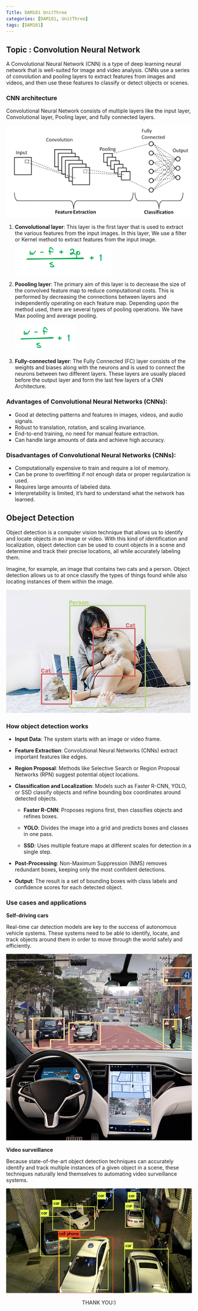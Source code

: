 ```yaml
---
Title: DAM101 UnitThree
categories: [DAM101, UnitThree]
tags: [DAM101]
---
```

## Topic : Convolution Neural Network

A Convolutional Neural Network (CNN) is a type of deep learning neural network that is well-suited for image and video analysis. CNNs use a series of convolution and pooling layers to extract features from images and videos, and then use these features to classify or detect objects or scenes.

### CNN architecture

Convolutional Neural Network consists of multiple layers like the input layer, Convolutional layer, Pooling layer, and fully connected layers. 

![alt text](../Images_for_DBS101/CNN.png)

1. **Convolutional layer**: This layer is the first layer that is used to extract the various features from the input images. In this layer, We use a filter or Kernel method to extract features from the input image.
![alt text](../Images_for_DBS101/convolutional.png)

2. **Poooling layer**: The primary aim of this layer is to decrease the size of the convolved feature map to reduce computational costs. This is performed by decreasing the connections between layers and independently operating on each feature map. Depending upon the method used, there are several types of pooling operations. We have Max pooling and average pooling.

    ![alt text](../Images_for_DBS101/pooling.png)

3. **Fully-connected layer**: The Fully Connected (FC) layer consists of the weights and biases along with the neurons and is used to connect the neurons between two different layers. These layers are usually placed before the output layer and form the last few layers of a CNN Architecture.

### Advantages of Convolutional Neural Networks (CNNs):
- Good at detecting patterns and features in images, videos, and audio signals.
- Robust to translation, rotation, and scaling invariance.
- End-to-end training, no need for manual feature extraction.
- Can handle large amounts of data and achieve high accuracy.

### Disadvantages of Convolutional Neural Networks (CNNs):
- Computationally expensive to train and require a lot of memory.
- Can be prone to overfitting if not enough data or proper regularization is used.
- Requires large amounts of labeled data.
- Interpretability is limited, it’s hard to understand what the network has learned.

## Obeject Detection

Object detection is a computer vision technique that allows us to identify and locate objects in an image or video. With this kind of identification and localization, object detection can be used to count objects in a scene and determine and track their precise locations, all while accurately labeling them.

Imagine, for example, an image that contains two cats and a person. Object detection allows us to at once classify the types of things found while also locating instances of them within the image.

![alt text](<../Images_for DAM101/cats_and_person.jpg>)

### How object detection works

- **Input Data**: The system starts with an image or video frame.

- **Feature Extraction**: Convolutional Neural Networks (CNNs) extract important features like edges.

- **Region Proposal**: Methods like Selective Search or Region Proposal Networks (RPN) suggest potential object locations.

- **Classification and Localization**: Models such as Faster R-CNN, YOLO, or SSD classify objects and refine bounding box coordinates around detected objects.

    - **Faster R-CNN**: Proposes regions first, then classifies objects and refines boxes.

    - **YOLO**: Divides the image into a grid and predicts boxes and classes in one pass.

    - **SSD**: Uses multiple feature maps at different scales for detection in a single step.

- **Post-Processing**: Non-Maximum Suppression (NMS) removes redundant boxes, keeping only the most confident detections.

- **Output**: The result is a set of bounding boxes with class labels and confidence scores for each detected object.


### Use cases and applications

**Self-driving cars**

Real-time car detection models are key to the success of autonomous vehicle systems. These systems need to be able to identify, locate, and track objects around them in order to move through the world safely and efficiently.

![alt text](<../Images_for DAM101/self-driving.png>)

**Video surveillance**

Because state-of-the-art object detection techniques can accurately identify and track multiple instances of a given object in a scene, these techniques naturally lend themselves to automating video surveillance systems.

![alt text](<../Images_for DAM101/survillance.png>)

<p style="text-align: center;">THANK YOU:)</p>


